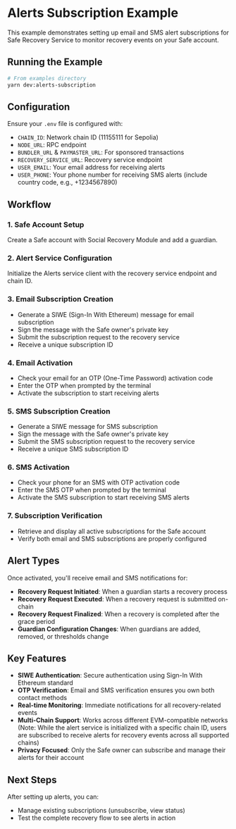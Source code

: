 # Alerts Subscription Example

This example demonstrates setting up email and SMS alert subscriptions for Safe Recovery Service to monitor recovery events on your Safe account.

## Running the Example

```bash
# From examples directory
yarn dev:alerts-subscription
```

## Configuration

Ensure your `.env` file is configured with:
- `CHAIN_ID`: Network chain ID (11155111 for Sepolia)
- `NODE_URL`: RPC endpoint
- `BUNDLER_URL` & `PAYMASTER_URL`: For sponsored transactions
- `RECOVERY_SERVICE_URL`: Recovery service endpoint
- `USER_EMAIL`: Your email address for receiving alerts
- `USER_PHONE`: Your phone number for receiving SMS alerts (include country code, e.g., +1234567890)

## Workflow

### 1. Safe Account Setup
Create a Safe account with Social Recovery Module and add a guardian.

### 2. Alert Service Configuration
Initialize the Alerts service client with the recovery service endpoint and chain ID.

### 3. Email Subscription Creation
- Generate a SIWE (Sign-In With Ethereum) message for email subscription
- Sign the message with the Safe owner's private key
- Submit the subscription request to the recovery service
- Receive a unique subscription ID

### 4. Email Activation
- Check your email for an OTP (One-Time Password) activation code
- Enter the OTP when prompted by the terminal
- Activate the subscription to start receiving alerts

### 5. SMS Subscription Creation
- Generate a SIWE message for SMS subscription
- Sign the message with the Safe owner's private key
- Submit the SMS subscription request to the recovery service
- Receive a unique SMS subscription ID

### 6. SMS Activation
- Check your phone for an SMS with OTP activation code
- Enter the SMS OTP when prompted by the terminal
- Activate the SMS subscription to start receiving SMS alerts

### 7. Subscription Verification
- Retrieve and display all active subscriptions for the Safe account
- Verify both email and SMS subscriptions are properly configured

## Alert Types

Once activated, you'll receive email and SMS notifications for:

- **Recovery Request Initiated**: When a guardian starts a recovery process
- **Recovery Request Executed**: When a recovery request is submitted on-chain
- **Recovery Request Finalized**: When a recovery is completed after the grace period
- **Guardian Configuration Changes**: When guardians are added, removed, or thresholds change

## Key Features

- **SIWE Authentication**: Secure authentication using Sign-In With Ethereum standard
- **OTP Verification**: Email and SMS verification ensures you own both contact methods
- **Real-time Monitoring**: Immediate notifications for all recovery-related events
- **Multi-Chain Support**: Works across different EVM-compatible networks (Note: While the alert service is initialized with a specific chain ID, users are subscribed to receive alerts for recovery events across all supported chains)
- **Privacy Focused**: Only the Safe owner can subscribe and manage their alerts for their account

## Next Steps

After setting up alerts, you can:
- Manage existing subscriptions (unsubscribe, view status)
- Test the complete recovery flow to see alerts in action